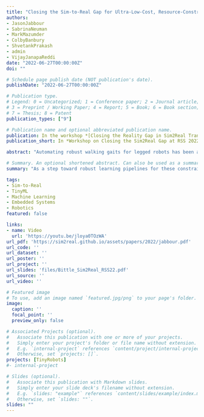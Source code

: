 ```yaml
---
title: "Closing the Sim-to-Real Gap for Ultra-Low-Cost, Resource-Constrained, Quadruped Robot Platforms"
authors:
- JasonJabbour
- SabrinaNeuman
- MarkMazumder
- ColbyBanbury
- ShvetankPrakash
- admin
- VijayJanapaReddi
date: "2022-06-27T00:00:00Z"
doi: ""

# Schedule page publish date (NOT publication's date).
publishDate: "2022-06-27T00:00:00Z"

# Publication type.
# Legend: 0 = Uncategorized; 1 = Conference paper; 2 = Journal article;
# 3 = Preprint / Working Paper; 4 = Report; 5 = Book; 6 = Book section;
# 7 = Thesis; 8 = Patent
publication_types: ["9"]

# Publication name and optional abbreviated publication name.
publication: In the workshop *[Closing the Reality Gap in Sim2Real Transfer for Robotics](https://sim2real.github.io/)* at *[Robotics Science and Systems (RSS) 2022](https://roboticsconference.org/)*
publication_short: In *Workshop on Closing the Sim2Real Gap at RSS 2022*

abstract: "Automating robust walking gaits for legged robots has been a long-standing challenge. Previous work has achieved robust locomotion gaits on sophisticated quadruped hardware platforms through the use of reinforcement learning and imitation learning. However, these approaches do not consider the strict constraints of ultra-low-cost robot platforms with limited computing resources, few sensors, and restricted actuation. These constrained robot platforms require special attention to successfully transfer skills learned in simulation to reality. As a step toward robust learning pipelines for these constrained robot platforms, we demonstrate how existing state-of-the-art imitation learning pipelines can be modified and augmented to support low-cost, limited hardware. By reducing our model’s observational space, leveraging TinyML to quantize our model, and adjusting the model outputs through post-processing, we are able to learn and deploy successful walking gaits on an 8-DoF, $299 (USD) toy quadruped robot that has reduced actuation and sensor feedback, as well as limited computing resources. A video of our current results can be found at: [https://youtu.be/jloya0TOzWA](https://youtu.be/jloya0TOzWA)."

# Summary. An optional shortened abstract. Can also be used as a summary for an extended abstract or poster etc.
summary: "As a step toward robust learning pipelines for these constrained robot platforms, we demonstrate how existing state-of-the-art imitation learning pipelines can be modified and augmented to support low-cost, limited hardware. By reducing our model’s observational space, leveraging TinyML to quantize our model, and adjusting the model outputs through post-processing, we are able to learn and deploy successful walking gaits on an 8-DoF, $299 (USD) toy quadruped robot that has reduced actuation and sensor feedback, as well as limited computing resources."

tags:
- Sim-to-Real
- TinyML
- Machine Learning
- Embedded Systems
- Robotics
featured: false

links:
- name: Video
  url: 'https://youtu.be/jloya0TOzWA'
url_pdf: 'https://sim2real.github.io/assets/papers/2022/jabbour.pdf'
url_code: ''
url_dataset: ''
url_poster: ''
url_project: ''
url_slides: 'files/Bittle_Sim2Real_RSS22.pdf'
url_source: ''
url_video: ''

# Featured image
# To use, add an image named `featured.jpg/png` to your page's folder. 
image:
  caption: ''
  focal_point: ''
  preview_only: false

# Associated Projects (optional).
#   Associate this publication with one or more of your projects.
#   Simply enter your project's folder or file name without extension.
#   E.g. `internal-project` references `content/project/internal-project/index.md`.
#   Otherwise, set `projects: []`.
projects: [TinyRobots]
#- internal-project

# Slides (optional).
#   Associate this publication with Markdown slides.
#   Simply enter your slide deck's filename without extension.
#   E.g. `slides: "example"` references `content/slides/example/index.md`.
#   Otherwise, set `slides: ""`.
slides: ""
---
```


<!-- {{% alert note %}}
Click the *Cite* button above to demo the feature to enable visitors to import publication metadata into their reference management software.
{{% /alert %}}

{{% alert note %}}
Click the *Slides* button above to demo Academic's Markdown slides feature.
{{% /alert %}} -->

<!-- Supplementary notes can be added here, including [code and math](https://sourcethemes.com/academic/docs/writing-markdown-latex/). -->

